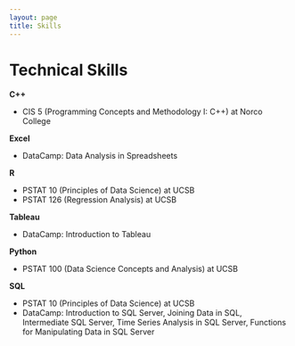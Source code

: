 ```yaml
---
layout: page
title: Skills
---
```

# Technical Skills  

**C++**  
- CIS 5 (Programming Concepts and Methodology I: C++) at Norco College  

**Excel**
- DataCamp: Data Analysis in Spreadsheets  

**R**  
- PSTAT 10 (Principles of Data Science) at UCSB  
- PSTAT 126 (Regression Analysis) at UCSB  

**Tableau**  
- DataCamp: Introduction to Tableau   
 
**Python**  
- PSTAT 100 (Data Science Concepts and Analysis) at UCSB  

**SQL**  
- PSTAT 10 (Principles of Data Science) at UCSB  
- DataCamp: Introduction to SQL Server, Joining Data in SQL, Intermediate SQL Server, Time Series Analysis in SQL Server, Functions for Manipulating Data in SQL Server

